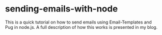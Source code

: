 # sending-emails-with-node
This is a quick tutorial on how to send emails using Email-Templates and Pug in node.js. A full description of how this works is presented in my blog.

